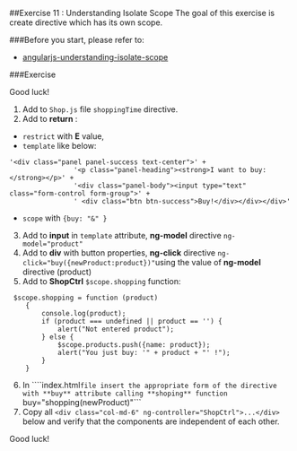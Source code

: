 ##Exercise 11 : Understanding Isolate Scope
The goal of this exercise is create directive which has its own scope.

###Before you start, please refer to:
* [angularjs-understanding-isolate-scope](https://egghead.io/lessons/angularjs-understanding-isolate-scope)

###Exercise

Good luck!
1. Add to ```Shop.js``` file ```shoppingTime``` directive.
2. Add to **return** : 
* ```restrict``` with **E** value,
* ```template``` like below:
```
'<div class="panel panel-success text-center">' +
                '<p class="panel-heading"><strong>I want to buy:</strong></p>' +
                '<div class="panel-body"><input type="text" class="form-control form-group">' +
                ' <div class="btn btn-success">Buy!</div></div></div>'
```
* ```scope``` with ```{buy: "&" }```
3. Add to **input** in ```template``` attribute, **ng-model** directive  ```ng-model="product"```
4. Add to **div** with button properties, **ng-click** directive ```ng-click="buy({newProduct:product})"```using the value of **ng-model** directive (product)
5. Add to **ShopCtrl** ```$scope.shopping``` function:
```
 $scope.shopping = function (product)
    {
        console.log(product);
        if (product === undefined || product == '') {
            alert("Not entered product");
        } else {
            $scope.products.push({name: product});
            alert("You just buy: '" + product + "' !");
        }
    }
 ```
6. In ````index.html``` file insert the appropriate form of the directive with **buy** attribute calling **shoping** function
``` buy="shopping(newProduct)"```
7. Copy all ```<div class="col-md-6" ng-controller="ShopCtrl">...</div>``` below and verify that the components are independent of each other.

Good luck!